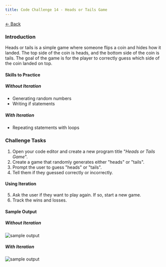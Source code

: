 ```yaml
---
title: Code Challenge 14 - Heads or Tails Game
---
```


[← Back](/challenges/)

### Introduction

Heads or tails is a simple game where someone flips a coin and hides how it landed. The top side of the coin is heads, and the bottom side of the coin is tails. The goal of the game is for the player to correctly guess which side of the coin landed on top.

#### Skills to Practice

##### Without Iteration
- Generating random numbers
- Writing if statements

##### With Iteration
- Repeating statements with loops

### Challenge Tasks
1. Open your code editor and create a new program title "*Heads or Tails Game*".
2. Create a game that randomly generates either "heads" or "tails".
3. Prompt the user to guess "heads" or "tails".
4. Tell them if they guessed correctly or incorrectly.

#### Using Iteration
5. Ask the user if they want to play again. If so, start a new game.
6. Track the wins and losses.


#### Sample Output

##### Without Iteration
<img src="/assets/img/challenges/challenge-14-heads-tails-no-loop.gif" alt="sample output" title="sample output">

##### With Iteration
<img src="/assets/img/challenges/challenge-14-heads-tails-with-loop.gif" alt="sample output" title="sample output">

